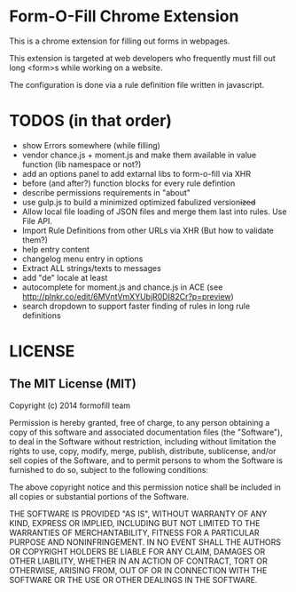 # Form-O-Fill Chrome Extension

This is a chrome extension for filling out forms in webpages.

This extension is targeted at web developers who frequently must fill out long \<form>s while working on a website.

The configuration is done via a rule definition file written in javascript.

# TODOS (in that order)

- show Errors somewhere (while filling)
- vendor chance.js + moment.js and make them available in value function (lib namespace or not?)
- add an options panel to add extarnal libs to form-o-fill via XHR
- before (and after?) function blocks for every rule defintion
- describe permissions requirements in "about"
- use gulp.js to build a minimized optimized fabulized version<del>ized</del>
- Allow local file loading of JSON files and merge them last into rules. Use File API.
- Import Rule Definitions from other URLs via XHR (But how to validate them?)
- help entry content
- changelog menu entry in options
- Extract ALL strings/texts to messages
- add "de" locale at least
- autocomplete for moment.js and chance.js in ACE (see http://plnkr.co/edit/6MVntVmXYUbjR0DI82Cr?p=preview)
- search dropdown to support faster finding of rules in long rule definitions

# LICENSE

## The MIT License (MIT)

Copyright (c) 2014 formofill team

Permission is hereby granted, free of charge, to any person obtaining a copy
of this software and associated documentation files (the "Software"), to deal
in the Software without restriction, including without limitation the rights
to use, copy, modify, merge, publish, distribute, sublicense, and/or sell
copies of the Software, and to permit persons to whom the Software is
furnished to do so, subject to the following conditions:

The above copyright notice and this permission notice shall be included in
all copies or substantial portions of the Software.

THE SOFTWARE IS PROVIDED "AS IS", WITHOUT WARRANTY OF ANY KIND, EXPRESS OR
IMPLIED, INCLUDING BUT NOT LIMITED TO THE WARRANTIES OF MERCHANTABILITY,
FITNESS FOR A PARTICULAR PURPOSE AND NONINFRINGEMENT. IN NO EVENT SHALL THE
AUTHORS OR COPYRIGHT HOLDERS BE LIABLE FOR ANY CLAIM, DAMAGES OR OTHER
LIABILITY, WHETHER IN AN ACTION OF CONTRACT, TORT OR OTHERWISE, ARISING FROM,
OUT OF OR IN CONNECTION WITH THE SOFTWARE OR THE USE OR OTHER DEALINGS IN
THE SOFTWARE.
